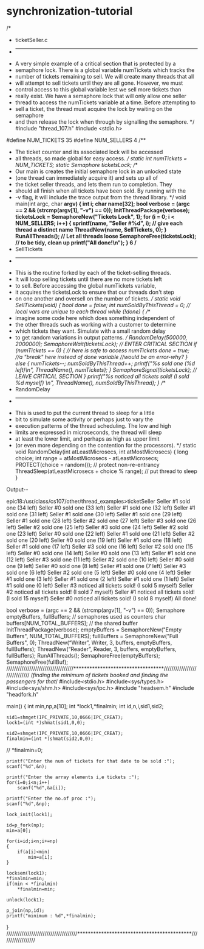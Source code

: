 synchronization-tutorial
========================
/*
* ticketSeller.c
* ---------------
* A very simple example of a critical section that is protected by a
* semaphore lock. There is a global variable numTickets which tracks the
* number of tickets remaining to sell. We will create many threads that all
* will attempt to sell tickets until they are all gone. However, we must
* control access to this global variable lest we sell more tickets than
* really exist. We have a semaphore lock that will only allow one seller
* thread to access the numTickets variable at a time. Before attempting to
* sell a ticket, the thread must acquire the lock by waiting on the semaphore
* and then release the lock when through by signalling the semaphore.
*/
#include "thread_107.h"
#include <stdio.h>

#define NUM_TICKETS 35
#define NUM_SELLERS 4
/**
* The ticket counter and its associated lock will be accessed
* all threads, so made global for easy access.
*/
static int numTickets = NUM_TICKETS;
static Semaphore ticketsLock;
/**
* Our main is creates the initial semaphore lock in an unlocked state
* (one thread can immediately acquire it) and sets up all of
* the ticket seller threads, and lets them run to completion. They
* should all finish when all tickets have been sold. By running with the
* -v flag, it will include the trace output from the thread library.
*/
void main(int argc, char **argv)
{
int i;
char name[32];
bool verbose = (argc == 2 && (strcmp(argv[1], "-v") == 0));
InitThreadPackage(verbose);
ticketsLock = SemaphoreNew("Tickets Lock", 1);
for (i = 0; i < NUM_SELLERS; i++) {
sprintf(name, "Seller #%d", i);
// give each thread a distinct name
ThreadNew(name, SellTickets, 0);
}
RunAllThreads();
// Let all threads loose
SemaphoreFree(ticketsLock);
// to be tidy, clean up
printf("All done!\n");
}
6
/**
* SellTickets
* -----------
* This is the routine forked by each of the ticket-selling threads.
* It will loop selling tickets until there are no more tickets left
* to sell. Before accessing the global numTickets variable,
* it acquires the ticketsLock to ensure that our threads don't step
* on one another and oversell on the number of tickets.
*/
static void SellTickets(void)
{
bool done = false;
int numSoldByThisThread = 0;
// local vars are unique to each thread
while (!done) {
/**
* imagine some code here which does something independent of
* the other threads such as working with a customer to determine
* which tickets they want. Simulate with a small random delay
* to get random variations in output patterns.
*/
RandomDelay(500000, 2000000);
SemaphoreWait(ticketsLock);
// ENTER CRITICAL SECTION
if (numTickets == 0) {
// here is safe to access numTickets
done = true;
//a "break" here instead of done variable
//would be an error-why?
} 
else 
{
numTickets--;
numSoldByThisThread++;
printf("%s sold one (%d left)\n", ThreadName(), numTickets);
}
SemaphoreSignal(ticketsLock);
// LEAVE CRITICAL SECTION
}
printf("%s noticed all tickets sold! (I sold %d myself) \n",
ThreadName(), numSoldByThisThread);
}
/**
* RandomDelay
* -----------
* This is used to put the current thread to sleep for a little
* bit to simulate some activity or perhaps just to vary the
* execution patterns of the thread scheduling. The low and high
* limits are expressed in microseconds, the thread will sleep
* at least the lower limit, and perhaps as high as upper limit
* (or even more depending on the contention for the processors).
*/
static void RandomDelay(int atLeastMicrosecs, int atMostMicrosecs)
{
long choice;
int range = atMostMicrosecs - atLeastMicrosecs;
PROTECT(choice = random()); // protect non-re-entrancy
ThreadSleep(atLeastMicrosecs + choice % range); // put thread to sleep
}



Output--

epic18:/usr/class/cs107/other/thread_examples>ticketSeller
Seller #1 sold one (34 left)
Seller #0 sold one (33 left)
Seller #1 sold one (32 left)
Seller #1 sold one (31 left)
Seller #1 sold one (30 left)
Seller #1 sold one (29 left)
Seller #1 sold one (28 left)
Seller #2 sold one (27 left)
Seller #3 sold one (26 left)
Seller #2 sold one (25 left)
Seller #3 sold one (24 left)
Seller #2 sold one (23 left)
Seller #0 sold one (22 left)
Seller #1 sold one (21 left)
Seller #2 sold one (20 left)
Seller #0 sold one (19 left)
Seller #1 sold one (18 left)
Seller #1 sold one (17 left)
Seller #3 sold one (16 left)
Seller #2 sold one (15 left)
Seller #0 sold one (14 left)
Seller #0 sold one (13 left)
Seller #1 sold one (12 left)
Seller #3 sold one (11 left)
Seller #2 sold one (10 left)
Seller #0 sold one (9 left)
Seller #0 sold one (8 left)
Seller #1 sold one (7 left)
Seller #3 sold one (6 left)
Seller #2 sold one (5 left)
Seller #0 sold one (4 left)
Seller #1 sold one (3 left)
Seller #1 sold one (2 left)
Seller #1 sold one (1 left)
Seller #1 sold one (0 left)
Seller #3 noticed all tickets sold! (I sold 5 myself)
Seller #2 noticed all tickets sold! (I sold 7 myself)
Seller #1 noticed all tickets sold! (I sold 15 myself)
Seller #0 noticed all tickets sold! (I sold 8 myself)
All done!

bool verbose = (argc == 2 && (strcmp(argv[1], "-v") == 0));
Semaphore emptyBuffers, fullBuffers; // semaphores used as counters
char buffers[NUM_TOTAL_BUFFERS];
// the shared buffer
InitThreadPackage(verbose);
emptyBuffers = SemaphoreNew("Empty Buffers", NUM_TOTAL_BUFFERS);
fullBuffers = SemaphoreNew("Full Buffers", 0);
ThreadNew(“Writer”, Writer, 3, buffers, emptyBuffers, fullBuffers);
ThreadNew(“Reader”, Reader, 3, buffers, emptyBuffers, fullBuffers);
RunAllThreads();
SemaphoreFree(emptyBuffers);
SemaphoreFree(fullBuf);
///////////////////////////////////**********************************/////////////////////////////
/*finding the minimum of tickets booked and finding the passengers for that*/
#include<stdio.h>
#include<sys/types.h>
#include<sys/shm.h>
#include<sys/ipc.h>
#include "headsem.h"
#include "headfork.h"

main()
{
    int min,np,a[10];
    int *lock1,*finalmin;
    int id,n,i,sid1,sid2;

    sid1=shmget(IPC_PRIVATE,10,0666|IPC_CREAT);
    lock1=(int *)shmat(sid1,0,0);

    sid2=shmget(IPC_PRIVATE,10,0666|IPC_CREAT);
    finalmin=(int *)shmat(sid2,0,0);

//    *finalmin=0;

    printf("Enter the num of tickets for that date to be sold :");
    scanf("%d",&n);

    printf("Enter the array elements i,e tickets :");
    for(i=0;i<n;i++)
        scanf("%d",&a[i]);

    printf("Enter the no.of proc :");
    scanf("%d",&np);

    lock_init(lock1);

    id=p_fork(np);
    min=a[0];
    
    for(i=id;i<n;i+=np)
    {
        if(a[i]<min)
            min=a[i];
    }

    locksem(lock1);
    *finalmin=min;
    if(min < *finalmin)
        *finalmin=min;

    unlock(lock1);

    p_join(np,id);
    printf("minimum : %d",*finalmin);
}
/////////////////////////////////////*******************************************//////////////////
